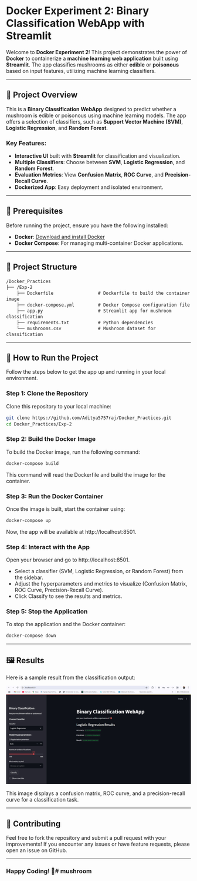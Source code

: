# Docker Experiment 2: Binary Classification WebApp with Streamlit

Welcome to **Docker Experiment 2**! This project demonstrates the power of **Docker** to containerize a **machine learning web application** built using **Streamlit**. The app classifies mushrooms as either **edible** or **poisonous** based on input features, utilizing machine learning classifiers.

---

## 🚀 Project Overview

This is a **Binary Classification WebApp** designed to predict whether a mushroom is edible or poisonous using machine learning models. The app offers a selection of classifiers, such as **Support Vector Machine (SVM)**, **Logistic Regression**, and **Random Forest**.

### Key Features:
- **Interactive UI** built with **Streamlit** for classification and visualization.
- **Multiple Classifiers**: Choose between **SVM**, **Logistic Regression**, and **Random Forest**.
- **Evaluation Metrics**: View **Confusion Matrix**, **ROC Curve**, and **Precision-Recall Curve**.
- **Dockerized App**: Easy deployment and isolated environment.

---

## 📝 Prerequisites

Before running the project, ensure you have the following installed:

- **Docker**: [Download and install Docker](https://www.docker.com/get-started)
- **Docker Compose**: For managing multi-container Docker applications.

---

## 📂 Project Structure

```plaintext
/Docker_Practices
├── /Exp-2
    ├── Dockerfile                 # Dockerfile to build the container image
    ├── docker-compose.yml         # Docker Compose configuration file
    ├── app.py                     # Streamlit app for mushroom classification
    ├── requirements.txt           # Python dependencies
    └── mushrooms.csv              # Mushroom dataset for classification
```

---

## 🚀 How to Run the Project

Follow the steps below to get the app up and running in your local environment.

### Step 1: Clone the Repository

Clone this repository to your local machine:

```bash
git clone https://github.com/Aditya5757raj/Docker_Practices.git
cd Docker_Practices/Exp-2
```

### Step 2: Build the Docker Image

To build the Docker image, run the following command:

```bash
docker-compose build
```

This command will read the Dockerfile and build the image for the container.

### Step 3: Run the Docker Container

Once the image is built, start the container using:

```bash
docker-compose up
```

Now, the app will be available at http://localhost:8501.

### Step 4: Interact with the App

Open your browser and go to http://localhost:8501.
- Select a classifier (SVM, Logistic Regression, or Random Forest) from the sidebar.
- Adjust the hyperparameters and metrics to visualize (Confusion Matrix, ROC Curve, Precision-Recall Curve).
- Click Classify to see the results and metrics.

### Step 5: Stop the Application

To stop the application and the Docker container:

```bash
docker-compose down
```

---

## 🖼️ Results

Here is a sample result from the classification output:

![Running Model](image.jpg)

This image displays a confusion matrix, ROC curve, and a precision-recall curve for a classification task.

---

## 🤝 Contributing

Feel free to fork the repository and submit a pull request with your improvements! If you encounter any issues or have feature requests, please open an issue on GitHub.

---

### Happy Coding! 🎉#   m u s h r o o m 
 
 